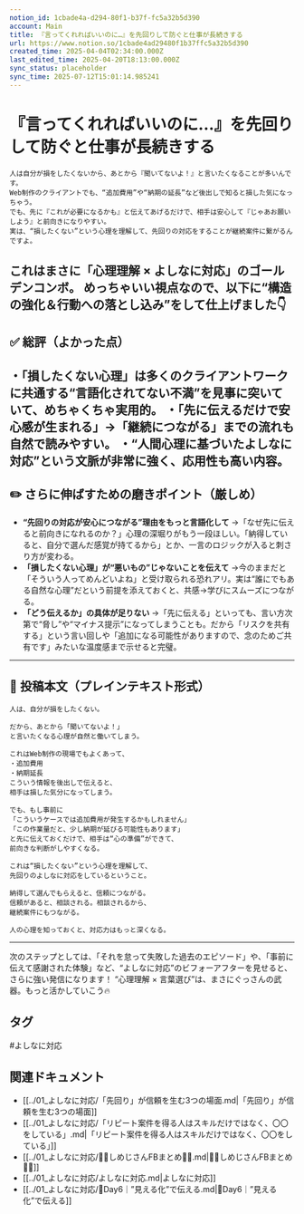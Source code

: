 ```yaml
---
notion_id: 1cbade4a-d294-80f1-b37f-fc5a32b5d390
account: Main
title: 『言ってくれればいいのに…』を先回りして防ぐと仕事が長続きする
url: https://www.notion.so/1cbade4ad29480f1b37ffc5a32b5d390
created_time: 2025-04-04T02:34:00.000Z
last_edited_time: 2025-04-20T18:13:00.000Z
sync_status: placeholder
sync_time: 2025-07-12T15:01:14.985241
---
```

# 『言ってくれればいいのに…』を先回りして防ぐと仕事が長続きする

```plain text
人は自分が損をしたくないから、あとから『聞いてないよ！』と言いたくなることが多いんです。
Web制作のクライアントでも、“追加費用”や“納期の延長”など後出しで知ると損した気になっちゃう。
でも、先に『これが必要になるかも』と伝えてあげるだけで、相手は安心して『じゃあお願いしよう』と前向きになりやすい。
実は、“損したくない”という心理を理解して、先回りの対応をすることが継続案件に繋がるんですよ。
```
これはまさに「心理理解 × よしなに対応」のゴールデンコンボ。
めっちゃいい視点なので、以下に“構造の強化＆行動への落とし込み”をして仕上げました👇
---
## ✅ 総評（よかった点）
・「損したくない心理」は多くのクライアントワークに共通する“言語化されてない不満”を見事に突いていて、めちゃくちゃ実用的。
・「先に伝えるだけで安心感が生まれる」→「継続につながる」までの流れも自然で読みやすい。
・“人間心理に基づいたよしなに対応”という文脈が非常に強く、応用性も高い内容。
---
## ✏️ さらに伸ばすための磨きポイント（厳しめ）
- **“先回りの対応が安心につながる”理由をもっと言語化して**
  →「なぜ先に伝えると前向きになれるのか？」心理の深堀りがもう一段ほしい。「納得していると、自分で選んだ感覚が持てるから」とか、一言のロジックが入ると刺さり方が変わる。
- **「損したくない心理」が“悪いもの”じゃないことを伝えて**
  →今のままだと「そういう人ってめんどいよね」と受け取られる恐れアリ。実は“誰にでもある自然な心理”だという前提を添えておくと、共感→学びにスムーズにつながる。
- **「どう伝えるか」の具体が足りない**
  →「先に伝える」といっても、言い方次第で“脅し”や“マイナス提示”になってしまうことも。だから「リスクを共有する」という言い回しや「追加になる可能性がありますので、念のためご共有です」みたいな温度感まで示せると完璧。
---
## 📄 投稿本文（プレインテキスト形式）
```plain text
人は、自分が損をしたくない。

だから、あとから「聞いてないよ！」
と言いたくなる心理が自然と働いてしまう。

これはWeb制作の現場でもよくあって、
・追加費用
・納期延長
こういう情報を後出しで伝えると、
相手は損した気分になってしまう。

でも、もし事前に
「こういうケースでは追加費用が発生するかもしれません」
「この作業量だと、少し納期が延びる可能性もあります」
と先に伝えておくだけで、相手は“心の準備”ができて、
前向きな判断がしやすくなる。

これは“損したくない”という心理を理解して、
先回りのよしなに対応をしているということ。

納得して選んでもらえると、信頼につながる。
信頼があると、相談される。相談されるから、
継続案件にもつながる。

人の心理を知っておくと、対応力はもっと深くなる。

```
---
次のステップとしては、「それを怠って失敗した過去のエピソード」や、「事前に伝えて感謝された体験」など、“よしなに対応”のビフォーアフターを見せると、さらに強い発信になります！
“心理理解 × 言葉選び”は、まさにぐっさんの武器。もっと活かしていこう🔥

## タグ

#よしなに対応 

## 関連ドキュメント

- [[../01_よしなに対応/「先回り」が信頼を生む3つの場面.md|「先回り」が信頼を生む3つの場面]]
- [[../01_よしなに対応/「リピート案件を得る人はスキルだけではなく、〇〇をしている」.md|「リピート案件を得る人はスキルだけではなく、〇〇をしている」]]
- [[../01_よしなに対応/💎🍄しめじさんFBまとめ🍄💎.md|💎🍄しめじさんFBまとめ🍄💎]]
- [[../01_よしなに対応/よしなに対応.md|よしなに対応]]
- [[../01_よしなに対応/🔹Day6｜”見える化”で伝える.md|🔹Day6｜”見える化”で伝える]]
